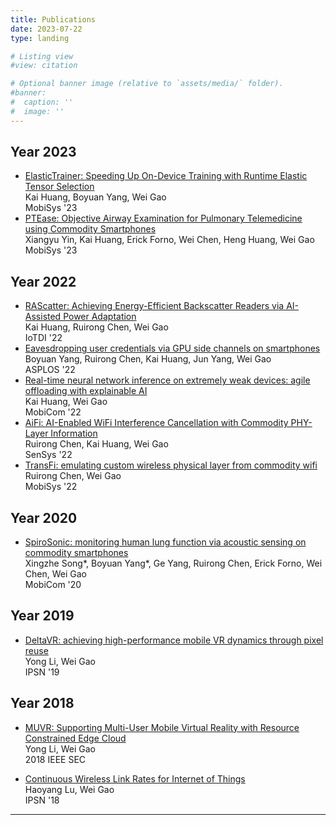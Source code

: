 ```yaml
---
title: Publications
date: 2023-07-22
type: landing

# Listing view
#view: citation

# Optional banner image (relative to `assets/media/` folder).
#banner:
#  caption: ''
#  image: ''
---
```


## Year 2023

* [ElasticTrainer: Speeding Up On-Device Training with Runtime Elastic Tensor Selection](https://doi.org/10.1145/3581791.3596852)  
  Kai Huang, Boyuan Yang, Wei Gao  
  MobiSys '23
* [PTEase: Objective Airway Examination for Pulmonary Telemedicine using Commodity Smartphones](https://doi.org/10.1145/3581791.3596854)  
  Xiangyu Yin, Kai Huang, Erick Forno, Wei Chen, Heng Huang, Wei Gao  
  MobiSys '23
  
## Year 2022

* [RAScatter: Achieving Energy-Efficient Backscatter Readers via AI-Assisted Power Adaptation](https://doi.org/10.1109/IoTDI54339.2022.00016)  
  Kai Huang, Ruirong Chen, Wei Gao  
  IoTDI '22
* [Eavesdropping user credentials via GPU side channels on smartphones](https://doi.org/10.1145/3503222.3507757)  
  Boyuan Yang, Ruirong Chen, Kai Huang, Jun Yang, Wei Gao  
  ASPLOS '22
* [Real-time neural network inference on extremely weak devices: agile offloading with explainable AI](https://doi.org/10.1145/3495243.3560551)  
  Kai Huang, Wei Gao  
  MobiCom '22
* [AiFi: AI-Enabled WiFi Interference Cancellation with Commodity PHY-Layer Information](https://doi.org/10.1145/3560905.3568537)  
  Ruirong Chen, Kai Huang, Wei Gao  
  SenSys '22
* [TransFi: emulating custom wireless physical layer from commodity wifi](https://doi.org/10.1145/3498361.3538946)  
  Ruirong Chen, Wei Gao  
  MobiSys '22

## Year 2020

* [SpiroSonic: monitoring human lung function via acoustic sensing on commodity smartphones](https://doi.org/10.1145/3372224.3419209)  
  Xingzhe Song\*, Boyuan Yang\*, Ge Yang, Ruirong Chen, Erick Forno, Wei Chen, Wei Gao  
  MobiCom '20

## Year 2019

* [DeltaVR: achieving high-performance mobile VR dynamics through pixel reuse](https://doi.org/10.1145/3302506.3310385)  
  Yong Li, Wei Gao  
  IPSN '19

## Year 2018

* [MUVR: Supporting Multi-User Mobile Virtual Reality with Resource Constrained Edge Cloud](https://doi.org/10.1109/SEC.2018.00008)  
  Yong Li, Wei Gao  
  2018 IEEE SEC

* [Continuous Wireless Link Rates for Internet of Things](https://doi.org/10.1109/IPSN.2018.00012)  
  Haoyang Lu, Wei Gao  
  IPSN '18

-----------
